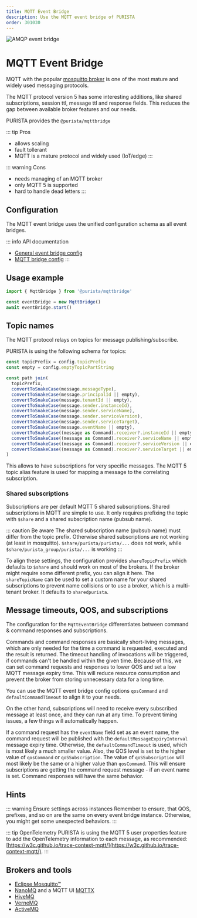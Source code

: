 ```yaml
---
title: MQTT Event Bridge
description: Use the MQTT event bridge of PURISTA
order: 301030
---
```


![AMQP event bridge](/graphic/mqtt_event_bridge_header.png)

# MQTT Event Bridge

MQTT with the popular [mosquitto broker](https://mosquitto.org) is one of the most mature and widely used messaging protocols.

The MQTT protocol version 5 has some interesting additions, like shared subscriptions, session ttl, message ttl and response fields. This reduces the gap between available broker features and our needs.

PURISTA provides the `@purista/mqttbridge`

::: tip Pros

- allows scaling
- fault tollerant
- MQTT is a mature protocol and widely used (IoT/edge)
:::

::: warning Cons

- needs managing of an MQTT broker
- only MQTT 5 is supported
- hard to handle dead letters
:::

## Configuration

The MQTT event bridge uses the unified configuration schema as all event bridges.

::: info API documentation

- [General event bridge config](../../../api/modules/purista_core.html#eventbridgeconfig)
- [MQTT bridge config](../../../api/modules/purista_mqttbridge.html#mqttbridgeconfig)
:::

## Usage example

```typescript
import { MqttBridge } from '@purista/mqttbridge'

const eventBridge = new MqttBridge()
await eventBridge.start()

```

## Topic names

The MQTT protocol relays on topics for message publishing/subscribe.

PURISTA is using the following schema for topics:

```typescript
const topicPrefix = config.topicPrefix
const empty = config.emptyTopicPartString

const path join(
  topicPrefix,
  convertToSnakeCase(message.messageType),
  convertToSnakeCase(message.principalId || empty),
  convertToSnakeCase(message.tenantId || empty),
  convertToSnakeCase(message.sender.instanceId),
  convertToSnakeCase(message.sender.serviceName),
  convertToSnakeCase(message.sender.serviceVersion),
  convertToSnakeCase(message.sender.serviceTarget),
  convertToSnakeCase(message.eventName || empty),
  convertToSnakeCase((message as Command).receiver?.instanceId || empty),
  convertToSnakeCase((message as Command).receiver?.serviceName || empty),
  convertToSnakeCase((message as Command).receiver?.serviceVersion || empty),
  convertToSnakeCase((message as Command).receiver?.serviceTarget || empty),
)
```

This allows to have subscriptions for very specific messages.
The MQTT 5 topic alias feature is used for mapping a message to the correlating subscription.

### Shared subscriptions

Subscriptions are per default MQTT 5 shared subscriptions.
Shared subscriptions in MQTT are simple to use. It only requires prefixing the topic with `$share` and a shared subscription name (pubsub name).

::: caution Be aware
The shared subscription name (pubsub name) must differ from the topic prefix. Otherwise shared subscriptions are not working (at least in mosquitto).
`$share/purista/purista/...` does not work, while `$share/purista_group/purista/...` is working
:::

To align these settings, the configuration provides `shareTopicPrefix` which defaults to `$share` and should work on most of the brokers.
If the broker might require some different prefix, you can align it here.
The `shareTopicName` can be used to set a custom name for your shared subscriptions to prevent name collisions or to use a broker, which is a multi-tenant broker. It defaults to `sharedpurista`.

## Message timeouts, QOS, and subscriptions

The configuration for the `MqttEventBridge` differentiates between command & command responses and subscriptions.

Commands and command responses are basically short-living messages, which are only needed for the time a command is requested, executed and the result is returned.
The timeout handling of invocations will be triggered, if commands can't be handled within the given time.
Because of this, we can set command requests and responses to lower QOS and set a low MQTT message expiry time.
This will reduce resource consumption and prevent the broker from storing unnecessary data for a long time.

You can use the MQTT event bridge config options `qosCommand` and `defaultCommandTimeout` to align it to your needs.

On the other hand, subscriptions will need to receive every subscribed message at least once, and they can run at any time.
To prevent timing issues, a few things will automatically happen.

If a command request has the `eventName` field set as an event name, the command request will be published with the `defaultMessageExpiryInterval` message expiry time.  Otherwise, the `defaultCommandTimeout` is used, which is most likely a much smaller value.
Also, the QOS level is set to the higher value of `qosCommand` or `qoSSubscription`. The value of `qoSSubscription` will most likely be the same or a higher value than `qosCommand`.
This will ensure subscriptions are getting the command request message - if an event name is set.
Command responses will have the same behavior.

## Hints

::: warning Ensure settings across instances
Remember to ensure, that QOS, prefixes, and so on are the same on every event bridge instance.
Otherwise, you might get some unexpected behaviors.
:::

::: tip OpenTelemetry
PURISTA is using the MQTT 5 user properties feature to add the OpenTelemetry information to each message, as recommended:
[https://w3c.github.io/trace-context-mqtt/](https://w3c.github.io/trace-context-mqtt/).
:::

## Brokers and tools

- [Eclipse Mosquitto™](https://mosquitto.org/)
- [NanoMQ](https://www.emqx.com/en/products/nanomq) and a MQTT UI [MQTTX](https://www.emqx.com/en/products/mqttx)
- [HiveMQ](https://www.hivemq.com/)
- [VerneMQ](https://vernemq.com/)
- [ActiveMQ](https://activemq.apache.org/)
